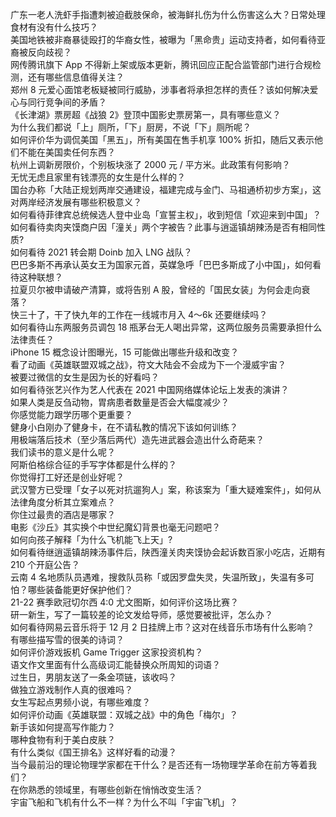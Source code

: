 广东一老人洗虾手指遭刺被迫截肢保命，被海鲜扎伤为什么伤害这么大？日常处理食材有没有什么技巧？  
美国地铁被非裔暴徒殴打的华裔女性，被曝为「黑命贵」运动支持者，如何看待亚裔被反向歧视？  
网传腾讯旗下 App 不得新上架或版本更新，腾讯回应正配合监管部门进行合规检测，还有哪些信息值得关注？  
郑州 8 元爱心面馆老板疑被同行威胁，涉事者将承担怎样的责任？该如何解决爱心与同行竞争间的矛盾？  
《长津湖》票房超《战狼 2》登顶中国影史票房第一，具有哪些意义？  
为什么我们都说「上」厕所，「下」厨房，不说「下」厕所呢？  
如何评价华为调侃美国「黑五」，所有美国在售手机享 100% 折扣，随后又表示他们不能在美国卖任何东西？  
杭州上调新房限价，个别板块涨了 2000 元 / 平方米。此政策有何影响？  
无忧无虑且家里有钱漂亮的女生是什么样的？  
国台办称「大陆正规划两岸交通建设，福建完成与金门、马祖通桥初步方案」，这对两岸经济发展有哪些积极意义？  
如何看待菲律宾总统候选人登中业岛「宣誓主权」，收到短信「欢迎来到中国」？  
如何看待卖肉夹馍商户因「潼关」两个字被告？此事与逍遥镇胡辣汤是否有相同性质?  
如何看待 2021 转会期 Doinb 加入 LNG 战队？  
巴巴多斯不再承认英女王为国家元首，英媒急呼「巴巴多斯成了小中国」，如何看待这种联想？  
拉夏贝尔被申请破产清算，或将告别 A 股，曾经的「国民女装」为何会走向衰落？  
快三十了，干了快九年的工作在一线城市月入 4～6k 还要继续吗？  
如何看待山东两服务员调包 18 瓶茅台无人喝出异常，这两位服务员需要承担什么法律责任？  
iPhone 15 概念设计图曝光，15 可能做出哪些升级和改变？  
看了动画《英雄联盟双城之战》，符文大陆会不会成为下一个漫威宇宙？  
被要过微信的女生是因为长的好看吗？  
如何看待张艺兴作为艺人代表在 2021 中国网络媒体论坛上发表的演讲？  
如果人类是反刍动物，胃病患者数量是否会大幅度减少？  
你感觉能力跟学历哪个更重要？  
健身小白刚办了健身卡，在不请私教的情况下该如何训练？  
用极端落后技术（至少落后两代）造先进武器会造出什么奇葩来？  
我们读书的意义是什么呢？  
阿斯伯格综合征的手写字体都是什么样的？  
你觉得打工好还是创业好呢？  
武汉警方已受理「女子以死对抗遛狗人」案，称该案为「重大疑难案件」，如何从法律角度分析其立案难点？  
你住过最贵的酒店是哪家？  
电影《沙丘》其实换个中世纪魔幻背景也毫无问题吧？  
如何向孩子解释「为什么飞机能飞上天」?  
如何看待继逍遥镇胡辣汤事件后，陕西潼关肉夹馍协会起诉数百家小吃店，近期有 210 个开庭公告？  
云南 4 名地质队员遇难，搜救队员称「或因罗盘失灵，失温所致」，失温有多可怕？哪些装备能更好保护他们？  
21-22 赛季欧冠切尔西 4:0 尤文图斯，如何评价这场比赛？  
研一新生，写了一篇较差的论文发给导师，感觉要被批评，怎么办？  
如何看待网易云音乐将于 12 月 2 日挂牌上市？这对在线音乐市场有什么影响？  
有哪些描写雪的很美的诗词？  
如何评价游戏扳机 Game Trigger 这家投资机构？  
语文作文里面有什么高级词汇能替换众所周知的词语？  
过生日，男朋友送了一条金项链，该收吗？  
做独立游戏制作人真的很难吗？  
女生写起点男频小说，有哪些难度？  
如何评价动画《英雄联盟：双城之战》中的角色「梅尔」？  
新手该如何提高写作能力？  
哪种食物有利于美白皮肤？  
有什么类似《国王排名》这样好看的动漫？  
当今最前沿的理论物理学家都在干什么？是否还有一场物理学革命在前方等着我们？  
在你熟悉的领域里，有哪些创新在悄悄改变生活？  
宇宙飞船和飞机有什么不一样？为什么不叫「宇宙飞机」？  

